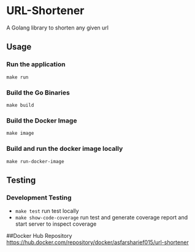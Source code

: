 # URL-Shortener
A Golang library to shorten any given url

## Usage

### Run the application
```
make run
```
### Build the Go Binaries
```
make build
```
### Build the Docker Image
```
make image
```
### Build and run the docker image locally
```
make run-docker-image
```

## Testing

### Development Testing
- `make test` run test locally 
- `make show-code-coverage` run test and generate coverage report and start server to inspect coverage 

##Docker Hub Repository 
https://hub.docker.com/repository/docker/asfarsharief015/url-shortener
